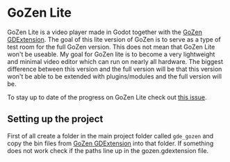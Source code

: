 # GoZen Lite

GoZen Lite is a video player made in Godot together with the [GoZen GDExtension](https://github.com/VoylinsGamedevJourney/GoZen_gdextension). The goal of this lite version of GoZen is to serve as a type of test room for the full GoZen version. This does not mean that GoZen Lite won't be useable. My goal for GoZen lite is to become a very lightweight and minimal video editor which can run on nearly all hardware. The biggest difference between this version and the full version will be that this version won't be able to be extended with plugins/modules and the full version will be.

To stay up to date of the progress on GoZen Lite check out [this issue](https://github.com/VoylinsGamedevJourney/GoZen_GDExtension/issues/1).

## Setting up the project

First of all create a folder in the main project folder called `gde_gozen` and copy the bin files from [GoZen GDExtension](https://github.com/VoylinsGamedevJourney/GoZen_gdextension) into that folder. If something does not work check if the paths line up in the gozen.gdextension file. 

